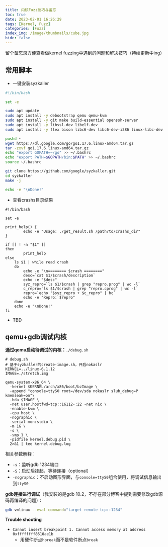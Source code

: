 ```yaml
---
title: 内核Fuzz技巧与备忘
toc: true
date: 2023-02-01 16:26:29
tags: [Kernel, Fuzz]
categories: [Fuzz]
index_img: /image/thumbnails/cube.jpg
hide: false
---
```


留个备忘录方便查看做kernel fuzzing中遇到的问题和解决技巧（持续更新中ing）

<!--more-->

## 常用脚本

- 一键安装syzkaller

```bash
#!/bin/bash

set -e 

sudo apt update
sudo apt install -y debootstrap qemu qemu-kvm
sudo apt install -y git make build-essential openssh-server
sudo apt install -y libssl-dev libelf-dev
sudo apt install -y flex bison libc6-dev libc6-dev-i386 linux-libc-dev libgmp3-dev libmpfr-dev libmpc-dev

pushd ~
wget https://dl.google.com/go/go1.17.6.linux-amd64.tar.gz
tar -zxvf go1.17.6.linux-amd64.tar.gz
echo "export GOPATH=~/go" >> ~/.bashrc
echo "export PATH=$GOPATH/bin:$PATH" >> ~/.bashrc
source ~/.bashrc

git clone https://github.com/google/syzkaller.git
cd syzkaller
make -j

echo -e "\nDone!"
```

- 查看crashs目录结果

```shell
#!/bin/bash

set -e

print_help() {
        echo -e "Usage: ./get_result.sh /path/to/crashs_dir"
}

if [[ ! -n "$1" ]]
then
        print_help
else
    ls $1 | while read crash
    do
        echo -e "\n======== $crash ========"
        desc=`cat $1/$crash/description`
        echo -e "$desc"
        syz_repro=`ls $1/$crash | grep "repro.prog" | wc -l`
        c_repro=`ls $1/$crash | grep "repro.cprog" | wc -l`
        repro=`echo "$syz_repro + $c_repro" | bc`
        echo -e "Repro: $repro"
    done
    echo -e "\nDone!"
fi
```

- TBD

## qemu+gdb调试内核

**通过qemu启动待调试的内核：**`./debug.sh`

```shell
# debug.sh
# 基于syzkaller的create-image.sh，开启nokaslr
KERNEL=../linux-6.1.12
IMAGE=./stretch.img

qemu-system-x86_64 \
  -kernel $KERNEL/arch/x86/boot/bzImage \
  -append "console=ttyS0 root=/dev/sda nokaslr slub_debug=P kmemleak=on"\
  -hda $IMAGE \
  -net user,hostfwd=tcp::16112-:22 -net nic \
  -enable-kvm \
  -cpu host \
  -nographic \
  -serial mon:stdio \
  -m 1G \
  -s \
  -smp 1 \
  -pidfile kernel.debug.pid \
  2>&1 | tee kernel.debug.log
```

相关参数解释：

- `-s`：监听gdb 1234端口
- `-S`：启动后挂起，等待连接（optional）
- `-nographic`：不启动图形界面，与`console=ttyS0`组合使用，将调试信息输出到`ttyS0`

**gdb连接进行调试**（我安装的是gdb 10.2，不存在部分博客中提到需要修改gdb源码再编译的问题）：

```bash
gdb vmlinux --eval-command="target remote tcp::1234"
```

**Trouble shooting**

- `Cannot insert breakpoint 1. Cannot access memory at address 0xffffffff8610ae1b`
  - 用硬件断点`hbreak`而不是软件断点`break`
